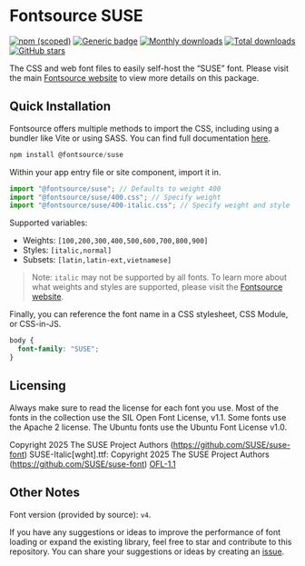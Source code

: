 # Fontsource SUSE

[![npm (scoped)](https://img.shields.io/npm/v/@fontsource/suse?color=brightgreen)](https://www.npmjs.com/package/@fontsource/suse) [![Generic badge](https://img.shields.io/badge/fontsource-passing-brightgreen)](https://github.com/fontsource/fontsource) [![Monthly downloads](https://badgen.net/npm/dm/@fontsource/suse)](https://github.com/fontsource/fontsource) [![Total downloads](https://badgen.net/npm/dt/@fontsource/suse)](https://github.com/fontsource/fontsource) [![GitHub stars](https://img.shields.io/github/stars/fontsource/fontsource.svg?style=social&label=Star)](https://github.com/fontsource/fontsource/stargazers)

The CSS and web font files to easily self-host the “SUSE” font. Please visit the main [Fontsource website](https://fontsource.org/fonts/suse) to view more details on this package.

## Quick Installation

Fontsource offers multiple methods to import the CSS, including using a bundler like Vite or using SASS. You can find full documentation [here](https://fontsource.org/docs/getting-started/introduction).

```javascript
npm install @fontsource/suse
```

Within your app entry file or site component, import it in.

```javascript
import "@fontsource/suse"; // Defaults to weight 400
import "@fontsource/suse/400.css"; // Specify weight
import "@fontsource/suse/400-italic.css"; // Specify weight and style
```

Supported variables:
- Weights: `[100,200,300,400,500,600,700,800,900]`
- Styles: `[italic,normal]`
- Subsets: `[latin,latin-ext,vietnamese]`

> Note: `italic` may not be supported by all fonts. To learn more about what weights and styles are supported, please visit the [Fontsource website](https://fontsource.org/fonts/suse).

Finally, you can reference the font name in a CSS stylesheet, CSS Module, or CSS-in-JS.

```css
body {
  font-family: "SUSE";
}
```

## Licensing
Always make sure to read the license for each font you use. Most of the fonts in the collection use the SIL Open Font License, v1.1. Some fonts use the Apache 2 license. The Ubuntu fonts use the Ubuntu Font License v1.0.

Copyright 2025 The SUSE Project Authors (https://github.com/SUSE/suse-font) SUSE-Italic[wght].ttf: Copyright 2025 The SUSE Project Authors (https://github.com/SUSE/suse-font)
[OFL-1.1](https://openfontlicense.org)

## Other Notes
Font version (provided by source): `v4`.

If you have any suggestions or ideas to improve the performance of font loading or expand the existing library, feel free to star and contribute to this repository. You can share your suggestions or ideas by creating an [issue](https://github.com/fontsource/fontsource/issues).
